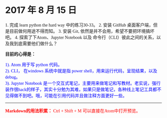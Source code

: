 # 2017 年 8 月 15 日
<font face = "微软雅黑">
1. 完成 learn python the hard way 中的练习30-33。  
2. 安装 GitHub 桌面客户端，但是目前做何用途不得而知。  
3. 安装 Git, 依然是并不会用，希望不要把环境搞坏吧。  
4. 探索了下Atom、Jupyter Notebook 以及 命令行（CLI）彼此之间的关系，以及我到底需要他们做什么？  

**目前的心得是：**    

<font color = blue>1).  Atom 用于写 python 代码。  
2). CLI， 在windows 系统中就是指 power shell，用来运行代码，呈现结果，以及debug。  
3). Jupyter Notebook 是一个交互式笔记，主要用来做笔记和写教材。老实说，强行装作很hack的样子，其实十分勉为其难，如果只是做笔记，各种线上笔记工具都不见得做不到吧。哦，可能在引用代码并且做注释方面更好一些。
</font>

***
<font color = red >**Markdown的用法积累：** Ctrl + Shift + M 可以直接在Atom中打开预览。
